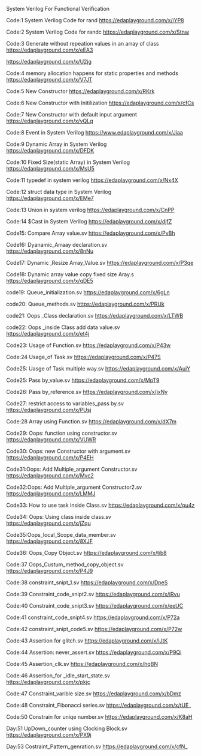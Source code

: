 System Verilog For Functional Verification

Code:1  System Verilog Code for rand 
https://edaplayground.com/x/iYP8

Code:2  System Verilog Code for randc
 https://edaplayground.com/x/Stnw

Code:3  Generate without repeation values in an array of class
https://edaplayground.com/x/eEA3

 https://edaplayground.com/x/U2jg

Code:4  memory allocation happens for static properties and methods
https://edaplayground.com/x/V7JT

Code:5  New Constructor
https://edaplayground.com/x/RKrk
  
Code:6  New Constructor with Initilization
https://edaplayground.com/x/cfCs

Code:7  New Constructor with default input argument
https://edaplayground.com/x/vQLq

 Code:8 Event in System Verilog
 https://www.edaplayground.com/x/Jiaa

 Code:9 Dynamic Array in System Verilog
https://edaplayground.com/x/DFDK

Code:10 Fixed Size(static Array) in System Verilog
https://edaplayground.com/x/MsU5

Code:11 typedef in system verilog
https://edaplayground.com/x/Nx4X

Code:12 struct data type in System Verilog
https://edaplayground.com/x/EMe7

Code:13 Union in system verilog
https://edaplayground.com/x/CnPP

Code:14 $Cast in System Verilog
https://edaplayground.com/x/djfZ

Code15: Compare Array value.sv
https://edaplayground.com/x/PvBh

Code16: Dyanamic_Arraay declaration.sv
https://edaplayground.com/x/8nNu

Code17: Dynamic ,Resize Array_Value.sv
https://edaplayground.com/x/P3qe

Code18: Dynamic array value copy fixed size Aray.s
https://edaplayground.com/x/qDE5

code19: Queue_initialization.sv
https://edaplayground.com/x/6gLn

code20: Queue_methods.sv
https://edaplayground.com/x/PRUk

code21: Oops _Class declaration.sv
https://edaplayground.com/x/LTWB

code22: Oops _inside Class add data value.sv
https://edaplayground.com/x/et4j

Code23: Usage of Function.sv
https://edaplayground.com/x/P43w

Code:24 Usage_of Task.sv
https://edaplayground.com/x/P47S

Code25: Uasge of Task multiple way.sv
https://edaplayground.com/x/AuiY

Code25: Pass by_value.sv
https://edaplayground.com/x/MpT9

Code26: Pass by_reference.sv
https://edaplayground.com/x/jxNy

Code27: restrict access to variables_pass by.sv
https://edaplayground.com/x/PUsj

Code:28  Array using Function.sv
https://edaplayground.com/x/dX7m

Code29: Oops: function using constructor.sv
https://edaplayground.com/x/VUWR

Code30: Oops: new Constructor with argument.sv
https://edaplayground.com/x/P4EH

Code31:Oops: Add Multiple_argument Constructor.sv
https://edaplayground.com/x/Mvc2

Code32:Oops: Add Multiple_argument Constructor2.sv
https://edaplayground.com/x/LMMJ

Code33: How to use task inside Class.sv
https://edaplayground.com/x/pu4z

Code34: Oops: Using class inside class.sv
https://edaplayground.com/x/jZqu

Code35:Oops_local_Scope_data_member.sv
https://edaplayground.com/x/8XJF

Code36: Oops_Copy Object.sv
https://edaplayground.com/x/tib8

Code:37 Oops_Custum_method_copy_object.sv
https://edaplayground.com/x/P4J9

Code:38 constraint_snipt_1.sv
https://edaplayground.com/x/DpeS

Code:39 Constraint_code_snipt2.sv
https://edaplayground.com/x/iRvu

Code:40 Constraint_code_snipt3.sv
https://edaplayground.com/x/eeUC

Code:41 constraint_code_snipt4.sv
https://edaplayground.com/x/P72a

Code:42 constraint_snipt_code5.sv
https://edaplayground.com/x/P72w

Code:43 Assertion for glitch.sv
https://edaplayground.com/x/iJtK

Code:44 Assertion: never_assert.sv
https://edaplayground.com/x/P9Qi

Code:45 Assertion_clk.sv
https://edaplayground.com/x/hqBN

Code:46 Assertion_for _idle_start_state.sv
https://edaplayground.com/x/pkjc

Code:47 Constraint_varible size.sv
https://edaplayground.com/x/bDmz

Code:48 Constraint_Fibonacci series.sv
https://edaplayground.com/x/tUE_

Code:50 Constrain for uniqe number.sv
https://edaplayground.com/x/K8aH

Day:51 UpDown_counter using Clocking Block.sv
https://edaplayground.com/x/PX9j

Day:53 Costraint_Pattern_genration.sv
https://edaplayground.com/x/cfN_


